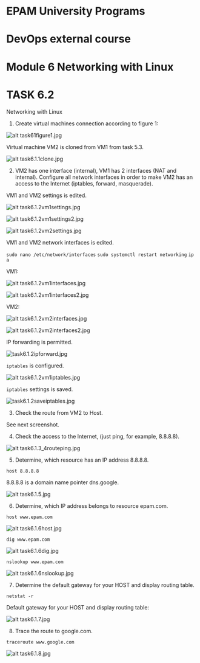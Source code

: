 # EPAM University Programs
# DevOps external course
# Module 6  Networking with Linux
# TASK 6.2

Networking with Linux
1. Create virtual machines connection according to figure 1:

![alt task61figure1.jpg](task61figure1.jpg)



Virtual machine VM2 is cloned from VM1 from task 5.3.

![alt task6.1.1clone.jpg](task6.1.1clone.jpg)

2. VM2 has one interface (internal), VM1 has 2 interfaces (NAT and internal). Configure all network
interfaces in order to make VM2 has an access to the Internet (iptables, forward, masquerade).


VM1 and VM2 settings is edited.


![alt task6.1.2vm1settings.jpg](task6.1.2vm1settings.jpg)

![alt task6.1.2vm1settings2.jpg](task6.1.2vm1settings2.jpg)


![alt task6.1.2vm2settings.jpg](task6.1.2vm2settings.jpg)


VM1 and VM2 network interfaces is edited.

`sudo nano /etc/network/interfaces`
`sudo systemctl restart networking`
`ip a`


VM1:

![alt task6.1.2vm1interfaces.jpg](task6.1.2vm1interfaces.jpg)

![alt task6.1.2vm1interfaces2.jpg](task6.1.2vm1interfaces2.jpg)

VM2:

![alt task6.1.2vm2interfaces.jpg](task6.1.2vm2interfaces.jpg)

![alt task6.1.2vm2interfaces2.jpg](task6.1.2vm2interfaces2.jpg)


IP forwarding is permitted.


![task6.1.2ipforward.jpg](task6.1.2ipforward.jpg)

`iptables` is configured.

![alt task6.1.2vm1iptables.jpg](task6.1.2vm1iptables.jpg)

`iptables` settings is saved. 

![task6.1.2saveiptables.jpg](task6.1.2saveiptables.jpg)




3. Check the route from VM2 to Host.

See next screenshot.

4. Check the access to the Internet, (just ping, for example, 8.8.8.8).

![alt task6.1.3_4routeping.jpg](task6.1.3_4routeping.jpg)


5. Determine, which resource has an IP address 8.8.8.8.


`host 8.8.8.8`

8.8.8.8 is a domain name pointer dns.google.

![alt task6.1.5.jpg](task6.1.5.jpg)

6. Determine, which IP address belongs to resource epam.com.



`host www.epam.com`

![alt task6.1.6host.jpg](task6.1.6host.jpg)

`dig www.epam.com`

![alt task6.1.6dig.jpg](task6.1.6dig.jpg)

`nslookup www.epam.com`

![alt task6.1.6nslookup.jpg](task6.1.6nslookup.jpg)



7. Determine the default gateway for your HOST and display routing table.

`netstat -r`


Default gateway for your HOST and display routing table:


![alt task6.1.7.jpg](task6.1.7.jpg)

8. Trace the route to google.com.

`traceroute www.google.com`


![alt task6.1.8.jpg](task6.1.8.jpg)





